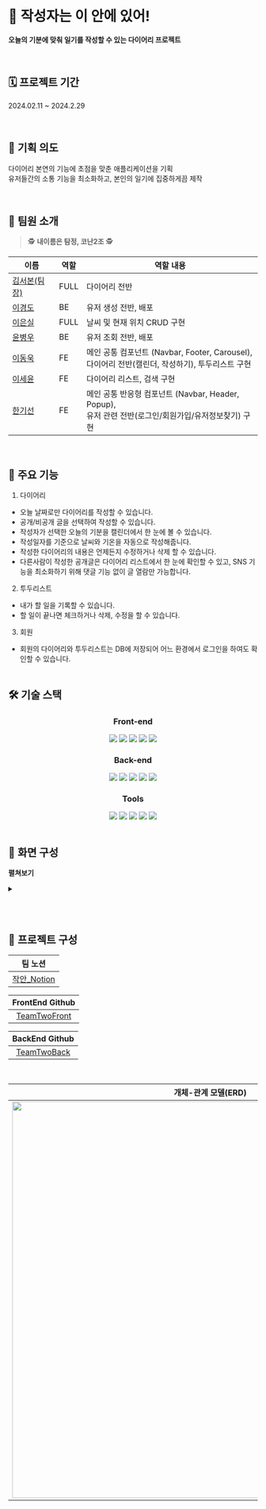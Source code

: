# 📒 작성자는 이 안에 있어!

<b>오늘의 기분에 맞춰 일기를 작성할 수 있는 다이어리 프로젝트</b>

<br />

## 🗓️ 프로젝트 기간

2024.02.11 ~ 2024.2.29

<br />

## 🤔 기획 의도

다이어리 본연의 기능에 초점을 맞춘 애플리케이션을 기획<br>
유저들간의 소통 기능을 최소화하고, 본인의 일기에 집중하게끔 제작

<br/>

## 👥 팀원 소개

> 🕵️ **내이름은 탐정, 코난2조** 🕵️

| 이름                                       | 역할 | 역할 내용                                                                                                   |
| ------------------------------------------ | ---- | ----------------------------------------------------------------------------------------------------------- |
| [김서본(팀장)](https://github.com/seobon/) | FULL | 다이어리 전반                                                                                               |
| [이경도](https://github.com/leekyoungdo)   | BE   | 유저 생성 전반, 배포                                                                                        |
| [이은실](https://github.com/HeySiriLee)    | FULL | 날씨 및 현재 위치 CRUD 구현                                                                                 |
| [윤병우](https://github.com/yoonbung12)    | BE   | 유저 조회 전반, 배포                                                                                        |
| [이동욱](https://github.com/ldw0123)       | FE   | 메인 공통 컴포넌트 (Navbar, Footer, Carousel), <br /> 다이어리 전반(캘린더, 작성하기), 투두리스트 구현      |
| [이세윤](https://github.com/ErrorMonkey)   | FE   | 다이어리 리스트, 검색 구현                                                                                  |
| [한기선](https://github.com/kihet77)       | FE   | 메인 공통 반응형 컴포넌트 (Navbar, Header, Popup), <br /> 유저 관련 전반(로그인/회원가입/유저정보찾기) 구현 |

<br/>

## 📌 주요 기능

1. 다이어리

- 오늘 날짜로만 다이어리를 작성할 수 있습니다. <br />
- 공개/비공개 글을 선택하여 작성할 수 있습니다.<br />
- 작성자가 선택한 오늘의 기분을 캘린더에서 한 눈에 볼 수 있습니다. <br />
- 작성일자를 기준으로 날씨와 기온을 자동으로 작성해줍니다. <br />
- 작성한 다이어리의 내용은 언제든지 수정하거나 삭제 할 수 있습니다.
- 다른사람이 작성한 공개글은 다이어리 리스트에서 한 눈에 확인할 수 있고, SNS 기능을 최소화하기 위해 댓글 기능 없이 글 열람만 가능합니다.
  <br />

2. 투두리스트

- 내가 할 일을 기록할 수 있습니다. <br />
- 할 일이 끝나면 체크하거나 삭제, 수정을 할 수 있습니다. <br />

3. 회원

- 회원의 다이어리와 투두리스트는 DB에 저장되어 어느 환경에서 로그인을 하여도 확인할 수 있습니다. <br />
  <br />

## 🛠️ 기술 스택

<div align=center> 
  
### Front-end

<img src="https://img.shields.io/badge/html5-E34F26?style=for-the-badge&logo=html5&logoColor=white" />
<img src="https://img.shields.io/badge/Tailwind CSS-06B6D4?style=for-the-badge&logo=Tailwind CSS&logoColor=white"/>
<img src="https://img.shields.io/badge/javascript-F7DF1E?style=for-the-badge&logo=javascript&logoColor=white" /> 
<img src="https://img.shields.io/badge/react-61DAFB?style=for-the-badge&logo=react&logoColor=white" /> 
<img src="https://img.shields.io/badge/axios-5A29E4?style=for-the-badge&logo=axios&logoColor=white" />
<br />

### Back-end

<img src="https://img.shields.io/badge/Java-007396?style=for-the-badge&logo=Conda-Forge&logoColor=white" />
<img src="https://img.shields.io/badge/SpringBoot-6DB33F?style=for-the-badge&logo=springboot&logoColor=white" /> 
<img src="https://img.shields.io/badge/Spring Security-6DB33F?style=for-the-badge&logo=Spring Security&logoColor=white">
<img src="https://img.shields.io/badge/MySQL-4479A1?style=for-the-badge&logo=MySQL&logoColor=white"/>
<img src="https://img.shields.io/badge/Amazon AWS-232F3E?style=for-the-badge&logo=amazonaws&logoColor=white"/>
<br />

### Tools

<img src="https://img.shields.io/badge/Github-181717?style=for-the-badge&logo=Github&logoColor=white">
<img src="https://img.shields.io/badge/slack-4A154B?style=for-the-badge&logo=slack&logoColor=white" />
<img src="https://img.shields.io/badge/figma-F24E1E?style=for-the-badge&logo=figma&logoColor=white" />
<img src="https://img.shields.io/badge/Notion-000000?style=for-the-badge&logo=Notion&logoColor=white">
<img src="https://img.shields.io/badge/postman-FF6C37?style=for-the-badge&logo=postman&logoColor=white">

</div>

<br />

## 📌 화면 구성

<b>펼쳐보기<b/>
<details>
<summary>
</summary>

<div align=center >

| 회원/비회원 서비스 |
| :----------------: |
| ![캘린더 투두](https://github.com/seobon/TeamTwoFront/assets/88626857/ff2b1b87-a066-4392-8b7a-5f7a0fc27267)
| 메인 홈 페이지 |
![검색기능](https://github.com/seobon/TeamTwoFront/assets/88626857/ca1d9fbc-2b4b-41d4-b029-78f8f3f4c293)
| 검색 기능 |
![다이어리 리스트](https://github.com/seobon/TeamTwoFront/assets/88626857/45f143b3-45b5-4de2-8f8f-55314952cfce)
| 다이어리 리스트 |
![일기1](https://github.com/seobon/TeamTwoFront/assets/88626857/0cf550fc-fb7a-4aa8-87f6-327f216de142)
| 일기 (게시글) |
![작성하기](https://github.com/seobon/TeamTwoFront/assets/88626857/4f749d1d-b9a2-45c1-9b2c-1488c2652c2f)
| 작성하기 |
![수정하기](https://github.com/seobon/TeamTwoFront/assets/88626857/ed1f6499-a8a6-436c-82cf-a1b483601173)
| 수정하기 |

</div>
</details>

<br /><br />

## 📌 프로젝트 구성

<div align=center>

</div>

<div align=center>

|                                  **팀 노션**                                   |
| :----------------------------------------------------------------------------: |
| [작안\_Notion](https://www.notion.so/2-497aee7da76c44349b490e628b98f318?pvs=4) |

|                  **FrontEnd Github**                  |
| :---------------------------------------------------: |
| [TeamTwoFront](https://github.com/seobon/TeamTwoFront) |

|                  **BackEnd Github**                  |
| :--------------------------------------------------: |
| [TeamTwoBack](https://github.com/seobon/TeamTwoBack) |

</div>
<br />
<div align=center> 
  
| **개체-관계 모델(ERD)** |
| :----------: |
| <img src='https://github.com/seobon/TeamTwoFront/blob/develop/src/assets/GIT/ERD.jpg' width="800" /> |

</div>
